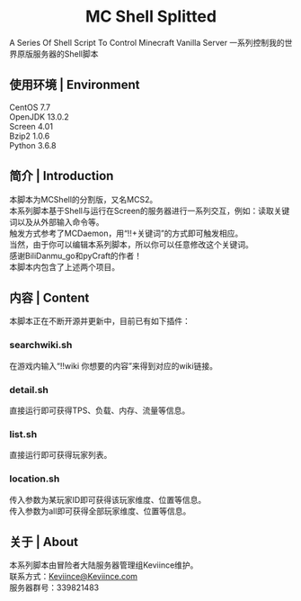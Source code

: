 <h1 align="center">MC Shell Splitted</h1>
A Series Of Shell Script To Control Minecraft Vanilla Server  
一系列控制我的世界原版服务器的Shell脚本

## 使用环境 | Environment
CentOS 7.7  
OpenJDK 13.0.2  
Screen 4.01  
Bzip2 1.0.6  
Python 3.6.8

## 简介 | Introduction  
本脚本为MCShell的分割版，又名MCS2。  
本系列脚本基于Shell与运行在Screen的服务器进行一系列交互，例如：读取关键词以及从外部输入命令等。  
触发方式参考了MCDaemon，用“!!+关键词”的方式即可触发相应。  
当然，由于你可以编辑本系列脚本，所以你可以任意修改这个关键词。  
感谢BiliDanmu_go和pyCraft的作者！  
本脚本内包含了上述两个项目。   

## 内容 | Content
本脚本正在不断开源并更新中，目前已有如下插件：  
### searchwiki.sh
在游戏内输入“!!wiki 你想要的内容”来得到对应的wiki链接。  
### detail.sh
直接运行即可获得TPS、负载、内存、流量等信息。
### list.sh
直接运行即可获得玩家列表。  
### location.sh
传入参数为某玩家ID即可获得该玩家维度、位置等信息。  
传入参数为all即可获得全部玩家维度、位置等信息。  

## 关于 | About
本系列脚本由冒险者大陆服务器管理组Keviince维护。  
联系方式：Keviince@Keviince.com  
服务器群号：339821483  
